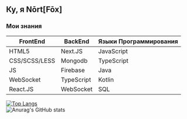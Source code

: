 ## Ку, я **Nōrt[Fōx]**
### Мои знания
FrontEnd | BackEnd | Языки Программирования
---------|---------|-----------------------
HTML5 | Next.JS | JavaScript
CSS/SCSS/LESS | Mongodb | TypeScript
JS | Firebase | Java
WebSocket | TypeScript | Kotlin
React.JS | WebSocket | SQL

[![Top Langs](https://github-readme-stats.vercel.app/api/top-langs/?username=nikitafox)](https://github.com/anuraghazra/github-readme-stats)
<br/>
![Anurag's GitHub stats](https://github-readme-stats.vercel.app/api?username=nikitafox&show_icons=true)
